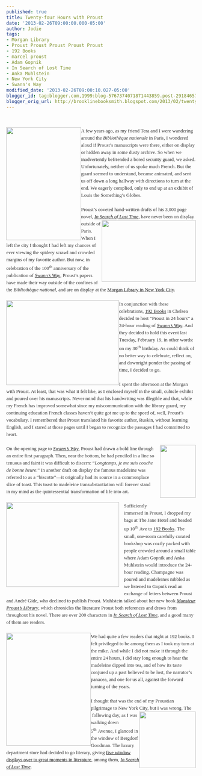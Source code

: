 ```yaml
---
published: true
title: Twenty-four Hours with Proust
date: '2013-02-26T09:00:00.000-05:00'
author: Jodie
tags:
- Morgan Library
- Proust Proust Proust Proust Proust
- 192 Books
- marcel proust
- Adam Gopnik
- In Search of Lost Time
- Anka Muhlstein
- New York City
- Swann's Way
modified_date: '2013-02-26T09:00:10.027-05:00'
blogger_id: tag:blogger.com,1999:blog-5767374071871443859.post-2918465776182542674
blogger_orig_url: http://brooklinebooksmith.blogspot.com/2013/02/twenty-four-hours-with-proust.html
---
```


<br /><div style="color: #333333; font-family: Georgia, 'Times New Roman', 'Bitstream Charter', Times, serif; font-size: 13px; line-height: 19px;"><a data-mce-href="http://globecornerbookstore.com/blogs/wp-content/uploads/2013/02/12749.jpg" href="http://globecornerbookstore.com/blogs/wp-content/uploads/2013/02/12749.jpg"><img alt="" class="alignleft size-medium wp-image-8879" data-mce-src="http://globecornerbookstore.com/blogs/wp-content/uploads/2013/02/12749-199x300.jpg" height="300" src="http://globecornerbookstore.com/blogs/wp-content/uploads/2013/02/12749-199x300.jpg" style="border: 0px; cursor: default; float: left;" title="12749" width="199" /></a>A few years ago, as my friend Tera and I were wandering around the&nbsp;<em>Bibliothèque nationale</em>&nbsp;in Paris, I wondered aloud if Proust’s manuscripts were there, either on display or hidden away in some dusty archive. So when we inadvertently befriended a bored security guard, we asked. Unfortunately, neither of us spoke much French. But the guard seemed to understand, became animated, and sent us off down a long hallway with directions to turn at the end. We eagerly complied, only to end up at an exhibit of Louis the Something’s Globes.</div><div style="color: #333333; font-family: Georgia, 'Times New Roman', 'Bitstream Charter', Times, serif; font-size: 13px; line-height: 19px;"><br /></div><div style="color: #333333; font-family: Georgia, 'Times New Roman', 'Bitstream Charter', Times, serif; font-size: 13px; line-height: 19px;">Proust’s coveted hand-written drafts of his 3,000 page novel,&nbsp;<a data-mce-href="http://www.brooklinebooksmith-shop.com/book/%5Bmodel%5D-340" href="http://www.brooklinebooksmith-shop.com/book/%5Bmodel%5D-340"><em>In Search of Lost Time</em></a>, have<a data-mce-href="http://globecornerbookstore.com/blogs/wp-content/uploads/2013/02/250px-MS_A_la_recherche_du_temps_perdu.jpg" href="http://globecornerbookstore.com/blogs/wp-content/uploads/2013/02/250px-MS_A_la_recherche_du_temps_perdu.jpg"><img alt="" class="alignright size-full wp-image-8876" data-mce-src="http://globecornerbookstore.com/blogs/wp-content/uploads/2013/02/250px-MS_A_la_recherche_du_temps_perdu.jpg" height="164" src="http://globecornerbookstore.com/blogs/wp-content/uploads/2013/02/250px-MS_A_la_recherche_du_temps_perdu.jpg" style="border: 0px; cursor: default; float: right;" title="250px-MS_A_la_recherche_du_temps_perdu" width="250" /></a>&nbsp;never been on display outside of Paris. When I left the city I thought I had left my chances of ever viewing the spidery scrawl and crowded margins of my favorite author. But now, in celebration of the 100<sup>th</sup>&nbsp;anniversary of the publication of&nbsp;<a data-mce-href="http://www.brooklinebooksmith-shop.com/book/%5Bmodel%5D-340" href="http://www.brooklinebooksmith-shop.com/book/%5Bmodel%5D-340"><em>Swann’s Way</em></a>, Proust’s papers have made their way outside of the confines of the&nbsp;<em>Bibliothèque national</em>, and are on display at the&nbsp;<a data-mce-href="http://www.themorgan.org/exhibitions/exhibition.asp?id=71" href="http://www.themorgan.org/exhibitions/exhibition.asp?id=71">Morgan Library in New York City</a>.</div><div style="color: #333333; font-family: Georgia, 'Times New Roman', 'Bitstream Charter', Times, serif; font-size: 13px; line-height: 19px;"><br /></div><div style="color: #333333; font-family: Georgia, 'Times New Roman', 'Bitstream Charter', Times, serif; font-size: 13px; line-height: 19px;"><a data-mce-href="http://globecornerbookstore.com/blogs/wp-content/uploads/2013/02/IMG_8348.jpg" href="http://globecornerbookstore.com/blogs/wp-content/uploads/2013/02/IMG_8348.jpg"><img alt="" class="alignleft size-medium wp-image-8857" data-mce-src="http://globecornerbookstore.com/blogs/wp-content/uploads/2013/02/IMG_8348-300x225.jpg" height="225" src="http://globecornerbookstore.com/blogs/wp-content/uploads/2013/02/IMG_8348-300x225.jpg" style="border: 0px; cursor: default; float: left;" title="IMG_8348" width="300" /></a>In conjunction with these celebrations,&nbsp;<a data-mce-href="http://www.192books.com/" href="http://www.192books.com/">192 Books</a>&nbsp;in Chelsea decided to host “Proust in 24 hours” a 24-hour reading of&nbsp;<a data-mce-href="http://www.brooklinebooksmith-shop.com/book/%5Bmodel%5D-340" href="http://www.brooklinebooksmith-shop.com/book/%5Bmodel%5D-340"><em>Swann’s Way</em></a>. And they decided to hold this event last Tuesday, February 19, in other words: on my 30<sup>th</sup>&nbsp;birthday. As could think of no better way to celebrate, reflect on, and downright ponder the passing of time, I decided to go.</div><div style="color: #333333; font-family: Georgia, 'Times New Roman', 'Bitstream Charter', Times, serif; font-size: 13px; line-height: 19px;"><br /></div><div style="color: #333333; font-family: Georgia, 'Times New Roman', 'Bitstream Charter', Times, serif; font-size: 13px; line-height: 19px;">I spent the afternoon at the Morgan with Proust. At least, that was what it felt like, as I enclosed myself in the small, cubicle exhibit and poured over his manuscripts. Never mind that his handwriting was illegible and that, while my French has improved somewhat since my miscommunication with the library guard, my continuing education French classes haven’t quite got me up to the speed of, well, Proust’s vocabulary. I remembered that Proust translated his favorite author, Ruskin, without learning English, and I stared at those pages until I began to recognize the passages I had committed to heart.</div><div style="color: #333333; font-family: Georgia, 'Times New Roman', 'Bitstream Charter', Times, serif; font-size: 13px; line-height: 19px;"><br /></div><div style="color: #333333; font-family: Georgia, 'Times New Roman', 'Bitstream Charter', Times, serif; font-size: 13px; line-height: 19px;"><a data-mce-href="http://globecornerbookstore.com/blogs/wp-content/uploads/2013/02/FC9781590515662.jpg" href="http://globecornerbookstore.com/blogs/wp-content/uploads/2013/02/FC9781590515662.jpg" style="clear: right; float: right; margin-bottom: 1em; margin-left: 1em;"><img alt="" class="alignright size-full wp-image-8871" data-mce-src="http://globecornerbookstore.com/blogs/wp-content/uploads/2013/02/FC9781590515662.jpg" height="140" src="http://globecornerbookstore.com/blogs/wp-content/uploads/2013/02/FC9781590515662.jpg" style="border: 0px; float: right;" title="FC9781590515662" width="95" /></a>On the opening page to&nbsp;<a data-mce-href="http://www.brooklinebooksmith-shop.com/book/%5Bmodel%5D-340" href="http://www.brooklinebooksmith-shop.com/book/%5Bmodel%5D-340"><em>Swann’s Way</em></a>, Proust had drawn a bold line through an entire first paragraph. Then, near the bottom, he had penciled in a line so tenuous and faint it was difficult to discern: “<em>Longtemps, je me suis couche de bonne heure</em>.” In another draft on display the famous madeleine was referred to as a “biscotte”—it originally had its source in a commonplace slice of toast. This toast to madeleine transubstantiation will forever stand in my mind as the quintessential transformation of life into art.</div><div style="color: #333333; font-family: Georgia, 'Times New Roman', 'Bitstream Charter', Times, serif; font-size: 13px; line-height: 19px;"><br /></div><div style="color: #333333; font-family: Georgia, 'Times New Roman', 'Bitstream Charter', Times, serif; font-size: 13px; line-height: 19px;"><a data-mce-href="http://globecornerbookstore.com/blogs/wp-content/uploads/2013/02/IMG_8346.jpg" href="http://globecornerbookstore.com/blogs/wp-content/uploads/2013/02/IMG_8346.jpg" style="clear: left; float: left; margin-bottom: 1em; margin-right: 1em;"><img alt="" class="alignleft size-medium wp-image-8858" data-mce-src="http://globecornerbookstore.com/blogs/wp-content/uploads/2013/02/IMG_8346-300x225.jpg" height="225" src="http://globecornerbookstore.com/blogs/wp-content/uploads/2013/02/IMG_8346-300x225.jpg" style="border: 0px; float: left;" title="IMG_8346" width="300" /></a></div><div style="color: #333333; font-family: Georgia, 'Times New Roman', 'Bitstream Charter', Times, serif; font-size: 13px; line-height: 19px;">Sufficiently immersed in Proust, I dropped my bags at The Jane Hotel and headed up 10<sup>th</sup>&nbsp;Ave to&nbsp;<a data-mce-href="http://www.192books.com/" href="http://www.192books.com/">192 Books</a>.&nbsp;The small, one-room&nbsp;carefully curated bookshop was cozily packed with people crowded around a small table where Adam Gopnik and Anka Muhlstein would introduce the 24-hour reading. Champagne was poured and&nbsp;madeleines nibbled as we listened to Gopnik read an exchange of letters between Proust and André Gide, who declined to publish Proust. Muhlstein talked about her new&nbsp;book&nbsp;<a data-mce-href="http://www.brooklinebooksmith-shop.com/book/9781590515662" href="http://www.brooklinebooksmith-shop.com/book/9781590515662" style="font-style: italic;">Monsieur Proust’s&nbsp;Library</a>, which&nbsp;chronicles the literature Proust both references and draws from throughout his novel. There are over 200 characters in&nbsp;<em><a data-mce-href="http://www.brooklinebooksmith-shop.com/book/%5Bmodel%5D-340" href="http://www.brooklinebooksmith-shop.com/book/%5Bmodel%5D-340">In Search of Lost Time</a>,</em>&nbsp;and a good many of them are readers.</div><div style="color: #333333; font-family: Georgia, 'Times New Roman', 'Bitstream Charter', Times, serif; font-size: 13px; line-height: 19px;"><br /></div><div style="color: #333333; font-family: Georgia, 'Times New Roman', 'Bitstream Charter', Times, serif; font-size: 13px; line-height: 19px;"><a data-mce-href="http://globecornerbookstore.com/blogs/wp-content/uploads/2013/02/IMG_8380.jpg" href="http://globecornerbookstore.com/blogs/wp-content/uploads/2013/02/IMG_8380.jpg"><img alt="" class="alignleft size-medium wp-image-8856" data-mce-src="http://globecornerbookstore.com/blogs/wp-content/uploads/2013/02/IMG_8380-225x300.jpg" height="300" src="http://globecornerbookstore.com/blogs/wp-content/uploads/2013/02/IMG_8380-225x300.jpg" style="border: 0px; cursor: default; float: left;" title="IMG_8380" width="225" /></a>We had quite a few readers that night at 192 books. I felt privileged to be among them as I took my turn at the mike. And while I did not make it through the entire 24 hours, I did stay long enough to hear the madeleine dipped into tea, and of how its taste conjured up a past believed to be lost, the narrator’s panacea, and one for us all, against the forward turning of the years.</div><div style="color: #333333; font-family: Georgia, 'Times New Roman', 'Bitstream Charter', Times, serif; font-size: 13px; line-height: 19px;"><br /></div><div style="color: #333333; font-family: Georgia, 'Times New Roman', 'Bitstream Charter', Times, serif; font-size: 13px; line-height: 19px;">I thought that was the end of my Proustian pilgrimage to New York City, but I was wrong. The<a data-mce-href="http://globecornerbookstore.com/blogs/wp-content/uploads/2013/02/IMG_8383.jpg" href="http://globecornerbookstore.com/blogs/wp-content/uploads/2013/02/IMG_8383.jpg"><img alt="" class="alignright size-thumbnail wp-image-8859" data-mce-src="http://globecornerbookstore.com/blogs/wp-content/uploads/2013/02/IMG_8383-150x150.jpg" height="150" src="http://globecornerbookstore.com/blogs/wp-content/uploads/2013/02/IMG_8383-150x150.jpg" style="border: 0px; cursor: default; float: right;" title="IMG_8383" width="150" /></a>&nbsp;following day, as I was walking down 5<sup>th</sup>&nbsp;Avenue, I glanced in the window of Bergdorf Goodman. The luxury department store had decided to go literary, giving&nbsp;<a data-mce-href="http://blog.bergdorfgoodman.com/windows/on-fifth-great-moments-in-literature#ad-image-4" href="http://blog.bergdorfgoodman.com/windows/on-fifth-great-moments-in-literature#ad-image-4">five window displays over to great moments in literature</a>, among them,&nbsp;<a data-mce-href="http://www.brooklinebooksmith-shop.com/book/%5Bmodel%5D-340" href="http://www.brooklinebooksmith-shop.com/book/%5Bmodel%5D-340"><em>In Search of Lost Time</em></a>.</div>